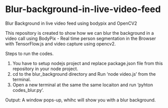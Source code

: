 # Blur-background-in-live-video-feed
Blur Background in live video feed using bodypix and OpenCV2 


This repository is created to show how we can blur the background in a video call using BodyPix - Real time person segmentation in the Browser with  TensorFlow.js and video capture using opencv2.


Steps to run the codes.
1. You have to setup nodejs project and replace package.json file from this repository in your node project.
2. cd to the blur_background directory and Run ‘node video.js’ from the terminal.
3. Open a new terminal at the same the same locaiton and run ‘pyhton codes_blur.py’.


Output:
A window pops-up, whihc will show you with a blur background.
